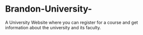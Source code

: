 # Brandon-University-
A University Website where you can register for a course and get information about the university and its faculty.
